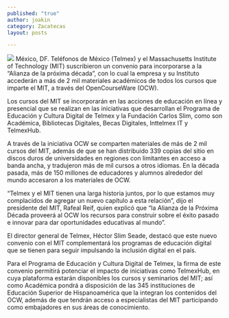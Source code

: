 ```yaml
---
published: "true"
author: joakin
category: Zacatecas
layout: posts

---
```


![](http://i.imgur.com/coQj4SKm.jpg)
México, DF. Teléfonos de México (Telmex) y el Massachusetts Institute of Technology (MIT) suscribieron un convenio para incorporarse a la “Alianza de la próxima década”, con lo cual la empresa y su Instituto accederán a más de 2 mil materiales académicos de todos los cursos que imparte el MIT, a través del OpenCourseWare (OCW).

Los cursos del MIT se incorporarán en las acciones de educación en línea y presencial que se realizan en las iniciativas que desarrollan el Programa de Educación y Cultura Digital de Telmex y la Fundación Carlos Slim, como son Académica, Bibliotecas Digitales, Becas Digitales, Inttelmex IT y TelmexHub.

A través de la iniciativa OCW se comparten materiales de más de 2 mil cursos del MIT, además de que se han distribuido 339 copias del sitio en discos duros de universidades en regiones con limitantes en acceso a banda ancha, y tradujeron más de mil cursos a otros idiomas. En la década pasada, más de 150 millones de educadores y alumnos alrededor del mundo accesaron a los materiales de OCW.

“Telmex y el MIT tienen una larga historia juntos, por lo que estamos muy complacidos de agregar un nuevo capítulo a esta relación”, dijo el presidente del MIT, Rafeal Reif, quien explicó que “la Alianza de la Próxima Década proveerá al OCW los recursos para construir sobre el éxito pasado e innovar para dar oportunidades educativas al mundo”.

El director general de Telmex, Héctor Slim Seade, destacó que este nuevo convenio con el MIT complementará los programas de educación digital que se tienen para seguir impulsando la inclusión digital en el país.

Para el Programa de Educación y Cultura Digital de Telmex, la firma de este convenio permitirá potenciar el impacto de iniciativas como TelmexHub, en cuya plataforma estarán disponibles los cursos y seminarios del MIT; así como Académica pondrá a disposición de las 345 instituciones de Educación Superior de Hispanoamérica que la integran los contenidos del OCW, además de que tendrán acceso a especialistas del MIT participando como embajadores en sus áreas de conocimiento.
